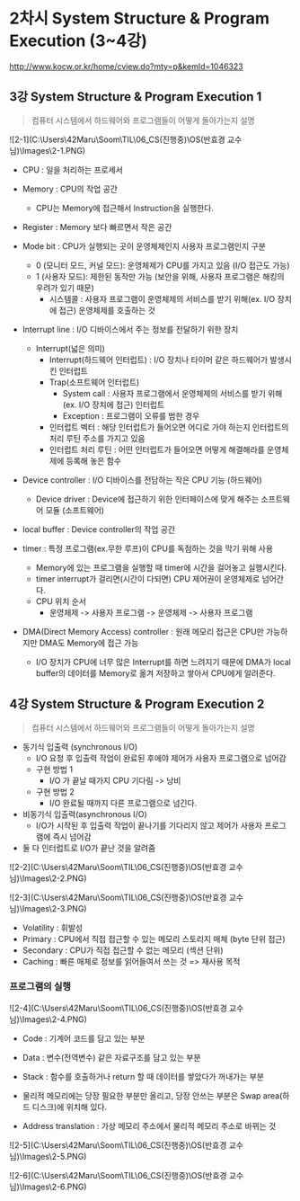 # 2차시 System Structure & Program Execution (3~4강)

http://www.kocw.or.kr/home/cview.do?mty=p&kemId=1046323

## 3강 System Structure & Program Execution 1

>  컴퓨터 시스템에서 하드웨어와 프로그램들이 어떻게 돌아가는지 설명

![2-1](C:\Users\42Maru\Soom\TIL\06_CS(진행중)\OS(반효경 교수님)\Images\2-1.PNG)

- CPU : 일을 처리하는 프로세서

- Memory : CPU의 작업 공간
  - CPU는 Memory에 접근해서 Instruction을 실행한다. 
- Register : Memory 보다 빠르면서 작은 공간
- Mode bit : CPU가 실행되는 곳이 운영체제인지 사용자 프로그램인지 구분
  - 0 (모니터 모드, 커널 모드): 운영체제가 CPU를 가지고 있음 (I/O 접근도 가능)
  - 1 (사용자 모드): 제한된 동작만 가능 (보안을 위해, 사용자 프로그램은 해킹의 우려가 있기 때문)
    - 시스템콜 : 사용자 프로그램이 운영체제의 서비스를 받기 위해(ex. I/O 장치에 접근) 운영체제를 호출하는 것
- Interrupt line : I/O 디바이스에서 주는 정보를 전달하기 위한 장치
  - Interrupt(넓은 의미)
    - Interrupt(하드웨어 인터럽트) : I/O 장치나 타이머 같은 하드웨어가 발생시킨 인터럽트
    - Trap(소프트웨어 인터럽트)
      - System call : 사용자 프로그램에서 운영체제의 서비스를 받기 위해(ex. I/O 장치에 접근) 인터럽트
      - Exception : 프로그램이 오류를 범한 경우
    - 인터럽트 벡터 : 해당 인터럽트가 들어오면 어디로 가야 하는지 인터럽트의 처리 루틴 주소를 가지고 있음
    - 인터럽트 처리 루틴 : 어떤 인터럽트가 들어오면 어떻게 해결해라를 운영체제에 등록해 놓은 함수
- Device controller : I/O 디바이스를 전담하는 작은 CPU 기능 (하드웨어)
  - Device driver : Device에 접근하기 위한 인터페이스에 맞게 해주는 소프트웨어 모듈 (소프트웨어)
- local buffer : Device controller의 작업 공간
- timer : 특정 프로그램(ex.무한 루프)이 CPU를 독점하는 것을 막기 위해 사용
  - Memory에 있는 프로그램을 실행할 때 timer에 시간을 걸어놓고 실행시킨다.
  - timer interrupt가 걸리면(시간이 다되면) CPU 제어권이 운영체제로 넘어간다.
  - CPU 위치 순서
    - 운영체제 -> 사용자 프로그램 -> 운영체제 -> 사용자 프로그램
- DMA(Direct Memory Access) controller : 원래 메모리 접근은 CPU만 가능하지만 DMA도 Memory에 접근 가능
  - I/O 장치가 CPU에 너무 많은 Interrupt를 하면 느려지기 때문에 DMA가 local buffer의 데이터를 Memory로 옮겨 저장하고 쌓아서 CPU에게 알려준다. 





## 4강 System Structure & Program Execution 2

>  컴퓨터 시스템에서 하드웨어와 프로그램들이 어떻게 돌아가는지 설명

- 동기식 입출력 (synchronous I/O)
  - I/O 요청 후 입출력 작업이 완료된 후에야 제어가 사용자 프로그램으로 넘어감
  - 구현 방법 1
    - I/O 가 끝날 때가지 CPU 기다림 -> 낭비
  - 구현 방법 2
    - I/O 완료될 때까지 다른 프로그램으로 넘긴다.
- 비동기식 입출력(asynchronous I/O)
  - I/O가 시작된 후 입출력 작업이 끝나기를 기다리지 않고 제어가 사용자 프로그램에 즉시 넘어감
- 둘 다 인터럽트로 I/O가 끝난 것을 알려줌

![2-2](C:\Users\42Maru\Soom\TIL\06_CS(진행중)\OS(반효경 교수님)\Images\2-2.PNG)



![2-3](C:\Users\42Maru\Soom\TIL\06_CS(진행중)\OS(반효경 교수님)\Images\2-3.PNG)

- Volatility : 휘발성
- Primary : CPU에서 직접 접근할 수 있는 메모리 스토리지 매체 (byte 단위 접근)
- Secondary : CPU가 직접 접근할 수 없는 메모리 (섹션 단위)
- Caching : 빠른 매체로 정보를 읽어들여서 쓰는 것 => 재사용 목적



### 프로그램의 실행

![2-4](C:\Users\42Maru\Soom\TIL\06_CS(진행중)\OS(반효경 교수님)\Images\2-4.PNG)

- Code : 기계어 코드를 담고 있는 부분
- Data : 변수(전역변수) 같은 자료구조를 담고 있는 부분
- Stack : 함수를 호출하거나 return 할 때 데이터를 쌓았다가 꺼내가는 부분



- 물리적 메모리에는 당장 필요한 부분만 올리고, 당장 안쓰는 부분은 Swap area(하드 디스크)에 위치해 있다.

- Address translation : 가상 메모리 주소에서 물리적 메모리 주소로 바뀌는 것



![2-5](C:\Users\42Maru\Soom\TIL\06_CS(진행중)\OS(반효경 교수님)\Images\2-5.PNG)



![2-6](C:\Users\42Maru\Soom\TIL\06_CS(진행중)\OS(반효경 교수님)\Images\2-6.PNG)